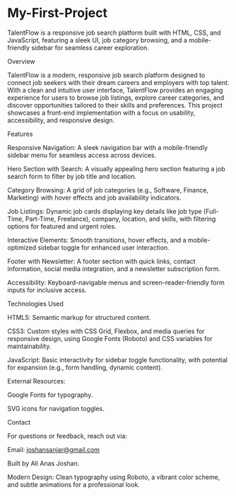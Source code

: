 # My-First-Project
TalentFlow is a responsive job search platform built with HTML, CSS, and JavaScript, featuring a sleek UI, job category browsing, and a mobile-friendly sidebar for seamless career exploration.

Overview

TalentFlow is a modern, responsive job search platform designed to connect job seekers with their dream careers and employers with top talent. With a clean and intuitive user interface, TalentFlow provides an engaging experience for users to browse job listings, explore career categories, and discover opportunities tailored to their skills and preferences. This project showcases a front-end implementation with a focus on usability, accessibility, and responsive design.

Features





Responsive Navigation: A sleek navigation bar with a mobile-friendly sidebar menu for seamless access across devices.



Hero Section with Search: A visually appealing hero section featuring a job search form to filter by job title and location.



Category Browsing: A grid of job categories (e.g., Software, Finance, Marketing) with hover effects and job availability indicators.



Job Listings: Dynamic job cards displaying key details like job type (Full-Time, Part-Time, Freelance), company, location, and skills, with filtering options for featured and urgent roles.



Interactive Elements: Smooth transitions, hover effects, and a mobile-optimized sidebar toggle for enhanced user interaction.



Footer with Newsletter: A footer section with quick links, contact information, social media integration, and a newsletter subscription form.



Accessibility: Keyboard-navigable menus and screen-reader-friendly form inputs for inclusive access.



Technologies Used

HTML5: Semantic markup for structured content.



CSS3: Custom styles with CSS Grid, Flexbox, and media queries for responsive design, using Google Fonts (Roboto) and CSS variables for maintainability.



JavaScript: Basic interactivity for sidebar toggle functionality, with potential for expansion (e.g., form handling, dynamic content).



External Resources:

Google Fonts for typography.

SVG icons for navigation toggles.


Contact

For questions or feedback, reach out via:

Email: joshansanjar@gmail.com

Built by Ali Anas Joshan.


Modern Design: Clean typography using Roboto, a vibrant color scheme, and subtle animations for a professional look.
